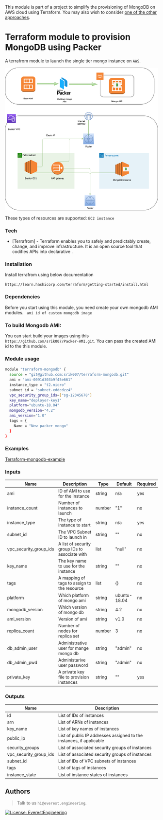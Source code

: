 This module is part of a project to simplify the provisioning of MongoDB on AWS cloud using Terraform. You may also wish to consider [one of the other approaches](https://github.com/everest-engineering/terraform-mongodb-provisioning).

# Terraform module to provision MongoDB using Packer

A terrafrom module to launch the single tier mongo instance on ```AWS```.

![MongoDB on Packer EC2 Instances](images/Mongo-Packer.png)

These types of resources are supported:
``` EC2 instance ```

### Tech
* [Terrafrom] - Terraform enables you to safely and predictably create, change, and improve infrastructure. It is an open source tool that codifies APIs into declarative .

### Installation
Install terrafrom using below documentation

``` https://learn.hashicorp.com/terraform/getting-started/install.html ```

### Dependencies 

Before you start using this module, you need create your own mongodb AMI modules.
 ``` ami id of custom mongodb image```

### To build Mongodb AMI: 

You can start build your images using this ``` https://github.com/srik007/Packer-AMI.git ```. You can pass the created AMI id to the this module.

### Module usage 

```sh
module "terraform-mongodb" {
  source = "git@github.com:srik007/terraform-mongodb.git"
  ami = "ami-0091d303b9f45e661"
  instance_type = "t2.micro"
  subnet_id = "subnet-eddcdzz4"
  vpc_security_group_ids=["sg-12345678"]
  key_name="deployer-key1"
  platform="ubuntu-18.04"
  mongodb_version="4.2"
  ami_version="1.0"
  tags = {
    Name = "New packer mongo"
  }
}
```

### Examples

[Terraform-mongodb-example](https://github.com/srik007/terraform-mongodb-example)

### Inputs
| Name                        | Description                                             | Type   | Default      | Required | 
| --------------------------- | ------------------------------------------------------- | ------ | -------------|----------|
| ami	                        | ID of AMI to use for the instance                       | string |	n/a	         | yes      |
| instance_count	             | Number of instances to launch                           | number | "1"	         | no       |
| instance_type	              | The type of instance to start                           | string | n/a	         | yes      |
| subnet_id	                  | The VPC Subnet ID to launch in                          | string | 	""          | no       |
| vpc_security_group_ids      | A list of security group IDs to associate with          | list   | "null"       | no       |
| key_name	                   | The key name to use for the instance	                   | string | 	""          | no       |
| tags                        | A mapping of tags to assign to the resource             | list   | {}           | no       |
| platform                    | Which platform of mongo ami                             | string | ubuntu-18.04 | no       |
| mongodb_version             | Which version of mongo db                               | string | 4.2          | no       |
| ami_version                 | Version of ami                                          | string | v1.0         | no       |
| replica_count               | Number of nodes for replica set                         | number	| 3            | no       |
| db_admin_user               | Administrative user for mange mongo db                  | string	| "admin"      | no       |
| db_admin_pwd                | Administarive user password                             | string	| "admin"      | no       |
| private_key                 | A private key file to provision instances               | string	| ""           | yes      |

### Outputs

| Name                   | Description                                                          | 
| ---------------------- | -------------------------------------------------------------------- | 
| id                     | List of IDs of instances                                             | 
| arn                    | List of ARNs of instances                                            | 
| key_name               | List of key names of instances                                       | 
| public_ip	             | List of public IP addresses assigned to the instances, if applicable | 
| security_groups        | List of associated security groups of instances                      |
| vpc_security_group_ids | List of associated security groups of instances                      |
| subnet_id              | List of IDs of VPC subnets of instances                              |
| tags	                  | List of tags of instances                                            | 
| instance_state         | List of instance states of instances                                 |


## Authors
>Talk to us `hi@everest.engineering`.

[![License: EverestEngineering](https://img.shields.io/badge/Copyright%20%C2%A9-EVERESTENGINEERING-blue)](https://everest.engineering)
